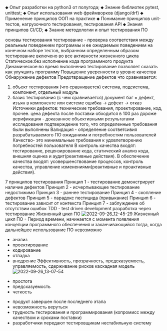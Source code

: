⬥ Опыт разработки на python3 от полугода;
⬥ Знание библиотек pytest, unittest;
⬥ Опыт использования web фреймворков (django/drf)
⬥ Применение принципов ООП на практике
⬥ Понимание принципов unit-тестов, нагрузочного тестирования, тестирования API
⬥ Знания принципов CI/CD;
⬥ Знание методологии и опыт тестирования ПО

основы тестирования
тестирование - проверка соответствия между реальным поведением программы и ее ожидаемым поведением на конечном наборе тестов, выбранном определенным образом
тестирование включено во все активности жизненного цикла
Статическое:без исполнение кода программного продукта
Динамическое:во время выполнения
тестирование позволяет сказать как улучшить программу 
Повышение уверенности в уровне качества
Обнаружение дефектов
Предотвращение дефектов
что сравнивается:
1. объект тестирования (что сравнивается) система, подсистема, компонент, отдельный модуль
2. базис тестирования (с чем сравнивается) документ
баг = дефект, изъян в компоненте или системе
ошибка -> дефект -> отказ
Источники дефектов: технические требования, проектирование, код, прочее.
цена дефекта после поставки обходится в 100 раз дороже
верификация - доказанное объективными результатами исследования подтверждение того, что определенные требования были выполнены
Валидация - определение соответсивия разрабатываемого ПО ожиданиям и потребностям пользователей
Качество- это минимальные требования к удовлетворению потребностей пользователя
В контроль качества входят: тестирование, рецензирование кода, статический анализ кода, внешняя оценка и аудит(реактивные действия).
В обеспечение качества входят: усовершенствование процессов, контроль качества, управление изменениями(реактивные и проактивные действия).

7 принципов тестирования 
Принцип 1 - тестирование демонстрирует наличие дефектов
Принцип 2 - исчерпывающее тестирование недостижимо
Принцип 3 - раннее тестирование 
Принцип 4 - скопление дефектов
Принцип 5 - парадокс пестицида (привыкание)
Принцип 6 - тестирование зависит от контекста
Принцип 7 - заблуждение об отсутствии ошибок
TDD - test driven development 
разработка через тестирование 
Жизненный цикл ПО
![2022-09-26_12-45-29](https://user-images.githubusercontent.com/97594123/192245871-7b741330-4421-49a1-9eff-f93bbc875c6d.png)
Жизненный цикл ПО - Период времени, начинается с момента появления концепции программного обеспечения и заканчивающийся тогда, когда дальнейшее использование ПО невозможно
- анализ
- проектирование 
- кодирование 
- отладка
- внедрение
Эффективность, прозрачность, предсказуемость, управляемость, сдерживание рисков
каскадная модель 
![2022-09-26_13-07-54](https://user-images.githubusercontent.com/97594123/192250475-0f7e3e57-4cf4-4024-8d61-f2af474e8426.png)
+ простота 
+ предсказуемость
+ четкость
- продукт завершен после последнего этапа
- невозможность веруться
- трудность тестирования и программирования (копромисс между качеством и сроками поставки)
- разработчики передают тестировщикам нестабильную систему
